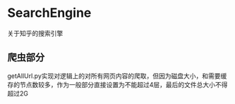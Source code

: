 # SearchEngine
关于知乎的搜索引擎
## 爬虫部分<br/>
getAllUrl.py实现对逻辑上的对所有网页内容的爬取，但因为磁盘大小，和需要缓存的节点数较多，作为一般部分直接设置为不能超过4层，最后的文件总大小不得超过2G
